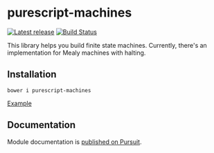 # purescript-machines

[![Latest release](http://img.shields.io/github/release/purescript-contrib/purescript-machines.svg)](https://github.com/purescript-contrib/purescript-machines/releases)
[![Build Status](https://travis-ci.org/purescript-contrib/purescript-machines.svg?branch=master)](https://travis-ci.org/purescript-contrib/purescript-machines)

This library helps you build finite state machines. Currently, there's an implementation for Mealy machines with halting.

## Installation

```shell
bower i purescript-machines
```

[Example](https://github.com/purescript-contrib/purescript-machines)


## Documentation

Module documentation is [published on Pursuit](http://pursuit.purescript.org/packages/purescript-machines).

